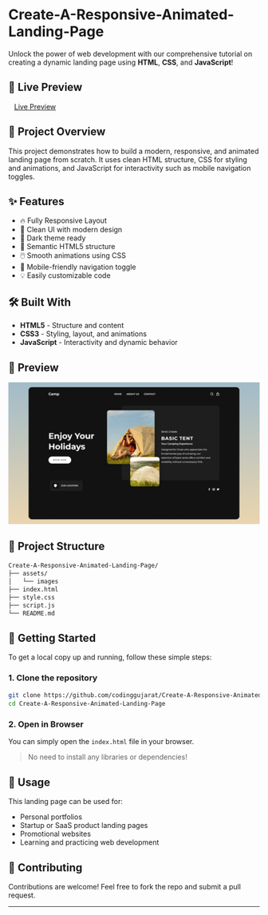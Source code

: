 # Create-A-Responsive-Animated-Landing-Page

Unlock the power of web development with our comprehensive tutorial on creating a dynamic landing page using **HTML**, **CSS**, and **JavaScript**!

## 🚀 Live Preview

&nbsp;&nbsp;&nbsp;[Live Preview](https://codinggujarat.github.io/Create-A-Responsive-Animated-Landing-Page/)

## 🚀 Project Overview

This project demonstrates how to build a modern, responsive, and animated landing page from scratch. It uses clean HTML structure, CSS for styling and animations, and JavaScript for interactivity such as mobile navigation toggles.

## ✨ Features

- 🔥 Fully Responsive Layout  
- 🎨 Clean UI with modern design  
- 🌙 Dark theme ready  
- 🧠 Semantic HTML5 structure  
- 🖱️ Smooth animations using CSS  
- 📱 Mobile-friendly navigation toggle  
- 💡 Easily customizable code  

## 🛠️ Built With

- **HTML5** - Structure and content  
- **CSS3** - Styling, layout, and animations  
- **JavaScript** - Interactivity and dynamic behavior  

## 📸 Preview

![Landing Page Screenshot](screenshot.png) <!-- Add your screenshot or GIF here -->

## 📂 Project Structure

```plaintext
Create-A-Responsive-Animated-Landing-Page/
├── assets/
│   └── images
├── index.html
├── style.css
├── script.js
└── README.md
```

## 🧾 Getting Started

To get a local copy up and running, follow these simple steps:

### 1. Clone the repository

```bash
git clone https://github.com/codinggujarat/Create-A-Responsive-Animated-Landing-Page.git
cd Create-A-Responsive-Animated-Landing-Page
```

### 2. Open in Browser

You can simply open the `index.html` file in your browser.

> No need to install any libraries or dependencies!

## 📌 Usage

This landing page can be used for:
- Personal portfolios
- Startup or SaaS product landing pages
- Promotional websites
- Learning and practicing web development

## 🙌 Contributing

Contributions are welcome! Feel free to fork the repo and submit a pull request.

---